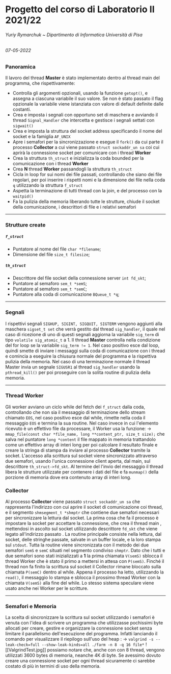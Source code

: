 # Progetto del corso di Laboratorio II 2021/22
###### Yuriy Rymarchuk ~ Dipartimento di Informatica Università di Pisa
###### 07-05-2022

### Panoramica
Il lavoro del thread **Master** è stato implementato dentro al thread main del programma, che rispettivamente:
- Controlla gli argomenti opzionali,  usando la funzione `getopt()`, e assegna a ciascuna variabile il suo valore. Se non è stato passato il flag opzionale la variabile viene istanziata con valore di default definite dalle costanti.
- Crea e imposta i segnali con opportuno set di maschera e avviando il thread `Signal_Handler` che intercetta e gestisce i segnali settati con `sigwait()`
- Crea e imposta la struttura del socket address specificando il nome del socket e la famiglia `AF_UNIX`
- Apre i semafori per la sincronizzazione e esegue il `fork()` da cui parte il processo **Collector** a cui viene passato `struct sockaddr_un sa` coi cui aprirà la connessione socket per comunicare con i thread **Worker**
- Crea la struttura `th_struct` e inizializza la coda bounded per la comunicazione con i thread **Worker**
- Crea **N** thread **Worker** passandogli la struttura `th_struct`
- Cicla in loop for sui nomi dei file passati, controllando che siano dei file regolari, per poi inserire i rispetti nomi e la dimensione dei file nella coda `q` utilizzando la struttura `f_struct`
- Aspetta la terminazione di tutti thread con la join, e del processo con la `waitpid()`
- Fa la pulizia della memoria liberando tutte le strutture, chiude il socket della comunicazione, i descrittori di file e i relativi semafori

---

### Strutture create

##### `f_struct`
- Puntatore al nome del file `char *filename`;
- Dimensione del file `size_t filesize`;

##### `th_struct`
- Descrittore del file socket della connessione server  `int fd_skt`;
- Puntatore al semaforo `sem_t *semS`;
- Puntatore al semaforo `sem_t *semC`;
- Puntatore alla coda di comunicazione `BQueue_t *q`;

---

### Segnali
I rispettivi segnali `SIGHUP, SIGINT, SIGQUIT, SIGTERM` vengono aggiunti alla maschera `sigset_t set` che verrà gestito dal thread `sig_handler`, il quale nel caso di ricezione di uno di questi segnali aggiorna la variabile `sig_term` di tipo `volatile sig_atomic_t` a 1.  Il thread **Master** controlla nella condizione del for loop se la variabile `sig_term != 1`. Nel caso positivo esce dal loop, quindi smette di inviare i messaggi sulla coda di comunicazione con i thread e comincia a eseguire la chiusura normale del programma e la rispettiva pulizia della memoria. Nel caso di una terminazione normale il thread Master invia un segnale `SIGUSR1` al thread `sig_handler` usando la `pthread_kill()`  per poi proseguire con la solita routine di pulizia della memoria.

---

### Thread Worker
Gli worker avviano un ciclo while del fetch dei `f_struct` dalla coda, controllando che non sia il messaggio di terminazione dello stream chiamato `EOS`, nel caso positivo esce dal while, rimette nella coda il messaggio `EOS` e termina la sua routine. Nel caso invece in cui l'elemento ricevuto è un effettivo file da processare, il Worker usa la funzione:
	-> `mmap_file(const char *file_name, long **content_ptr, size_t size);`
che salva nel puntatore `long *content` il file mappato in memoria trattandolo come un effettivo array di interi long per poi calcolare il resultato finale e creare la stringa di stampa da inviare al processo **Collector** tramite la socket. L'accesso alla scrittura sul socket viene sincronizzato attraverso due semafori, usando l'unica connessione client aperta, dal main, sul descrittore `th_struct->fd_skt`. Al termine del l'invio del messaggio il thread libera le strutture utilizzate per contenere i dati del file e fa `munmap()` della porzione di memoria dove era contenuto array di interi long.

### Collector
Al processo **Collector**  viene passato `struct sockaddr_un sa` che rappresenta l'indirizzo con cui aprire il socket di comunicazione coi thread, e il segmento `shmsegment_t *shmptr` che contiene due semafori necessari per sincronizzare la lettura dal socket. La prima cosa che fa il processo è impostare la socket per accettare la connessione, che crea il thread main , mettendosi in ascolto sul socket utilizzando descrittore `fd_skt` che viene legato all'indirizzo passato . La routine principale consiste nella lettura, dal socket, delle stringhe passate, salvate in un buffer locale, e la loro stampa sul `stdout`. Tutta la routine viene sincronizzata con il metodo dei due semafori `semS` e `semC` situati nel segmento condiviso `shmptr`. Dato che i tutti e due semafori sono stati inizializzati a **1** la prima chiamata `V(semS)` sblocca il thread Worker che è stato il primo a mettersi in attesa con `P(semS)`. Finché il thread non fa finito la scrittura sul socket il Collector rimane bloccato sulla chiamata `P(semC)` dentro al while. Appena il processo ha letto, utilizzando la `read()`, il messaggio lo stampa e sblocca il prossimo thread Worker con la chiamata `V(semS)` alla fine del while. Lo stesso sistema speculare viene usato anche nei Worker per le scritture.

---


### Semafori e Memoria
La scelta di sincronizzare la scrittura sul socket utilizzando i semafori è venuta con l'idea di scrivere un programma che utilizzasse pochissimi byte allocati per creare, gestire e organizzare la connessione socket senza limitare il parallelismo dell'esecuzione del programma. Infatti lanciando il comando per visualizzare il riepilogo sull'uso del heap :
	-> `valgrind -s --leak-check=full --show-leak-kinds=all ./farm -n 8 -q 16 file*`
![[ValgrindTest.jpg]]
 possiamo notare che, anche con con 8 thread, vengono utilizzati  3600 bytes di memoria, neanche 4K di byte. Se avessimo dovuto creare una connessione socket per ogni thread sicuramente ci sarebbe costato di più in termini di uso della memoria.
